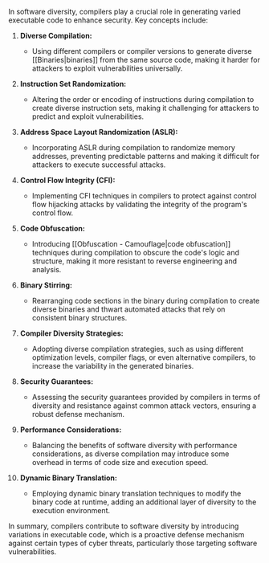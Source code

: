 In software diversity, compilers play a crucial role in generating varied executable code to enhance security. Key concepts include:

1. **Diverse Compilation:**
    
    - Using different compilers or compiler versions to generate diverse [[Binaries|binaries]] from the same source code, making it harder for attackers to exploit vulnerabilities universally.
2. **Instruction Set Randomization:**
    
    - Altering the order or encoding of instructions during compilation to create diverse instruction sets, making it challenging for attackers to predict and exploit vulnerabilities.
3. **Address Space Layout Randomization (ASLR):**
    
    - Incorporating ASLR during compilation to randomize memory addresses, preventing predictable patterns and making it difficult for attackers to execute successful attacks.
4. **Control Flow Integrity (CFI):**
    
    - Implementing CFI techniques in compilers to protect against control flow hijacking attacks by validating the integrity of the program's control flow.
5. **Code Obfuscation:**
    
    - Introducing [[Obfuscation - Camouflage|code obfuscation]] techniques during compilation to obscure the code's logic and structure, making it more resistant to reverse engineering and analysis.
6. **Binary Stirring:**
    
    - Rearranging code sections in the binary during compilation to create diverse binaries and thwart automated attacks that rely on consistent binary structures.
7. **Compiler Diversity Strategies:**
    
    - Adopting diverse compilation strategies, such as using different optimization levels, compiler flags, or even alternative compilers, to increase the variability in the generated binaries.
8. **Security Guarantees:**
    
    - Assessing the security guarantees provided by compilers in terms of diversity and resistance against common attack vectors, ensuring a robust defense mechanism.
9. **Performance Considerations:**
    
    - Balancing the benefits of software diversity with performance considerations, as diverse compilation may introduce some overhead in terms of code size and execution speed.
10. **Dynamic Binary Translation:**
    
    - Employing dynamic binary translation techniques to modify the binary code at runtime, adding an additional layer of diversity to the execution environment.

In summary, compilers contribute to software diversity by introducing variations in executable code, which is a proactive defense mechanism against certain types of cyber threats, particularly those targeting software vulnerabilities.